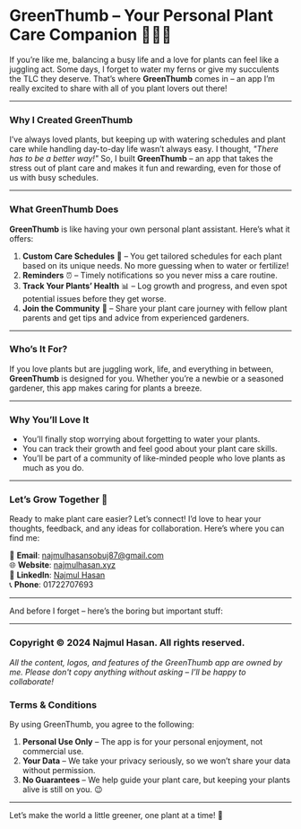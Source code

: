 # GreenThumb – Your Personal Plant Care Companion 🌿🌿🌿

If you’re like me, balancing a busy life and a love for plants can feel like a juggling act. Some days, I forget to water my ferns or give my succulents the TLC they deserve. That’s where **GreenThumb** comes in – an app I’m really excited to share with all of you plant lovers out there!

---

### **Why I Created GreenThumb**
I’ve always loved plants, but keeping up with watering schedules and plant care while handling day-to-day life wasn’t always easy. I thought, *"There has to be a better way!"* So, I built **GreenThumb** – an app that takes the stress out of plant care and makes it fun and rewarding, even for those of us with busy schedules.

---

### **What GreenThumb Does**
**GreenThumb** is like having your own personal plant assistant. Here’s what it offers:

1. **Custom Care Schedules** 🌱 – You get tailored schedules for each plant based on its unique needs. No more guessing when to water or fertilize!
2. **Reminders** ⏰ – Timely notifications so you never miss a care routine.
3. **Track Your Plants’ Health** 📊 – Log growth and progress, and even spot potential issues before they get worse.
4. **Join the Community** 🌿 – Share your plant care journey with fellow plant parents and get tips and advice from experienced gardeners.

---

### **Who’s It For?**
If you love plants but are juggling work, life, and everything in between, **GreenThumb** is designed for you. Whether you’re a newbie or a seasoned gardener, this app makes caring for plants a breeze.

---

### **Why You’ll Love It**
- You’ll finally stop worrying about forgetting to water your plants.
- You can track their growth and feel good about your plant care skills.
- You’ll be part of a community of like-minded people who love plants as much as you do.

---

### **Let’s Grow Together** 🌱
Ready to make plant care easier? Let’s connect! I’d love to hear your thoughts, feedback, and any ideas for collaboration. Here’s where you can find me:

📧 **Email**: najmulhasansobuj87@gmail.com  
🌐 **Website**: [najmulhasan.xyz](https://www.najmulhasan.xyz/)  
🔗 **LinkedIn**: [Najmul Hasan](https://www.linkedin.com/in/md-najmul-hasan/)  
📞 **Phone**: 01722707693

---

And before I forget – here’s the boring but important stuff:

---

### **Copyright © 2024 Najmul Hasan. All rights reserved.**

*All the content, logos, and features of the GreenThumb app are owned by me. Please don't copy anything without asking – I’ll be happy to collaborate!*  

### **Terms & Conditions**
By using GreenThumb, you agree to the following:  
1. **Personal Use Only** – The app is for your personal enjoyment, not commercial use.
2. **Your Data** – We take your privacy seriously, so we won’t share your data without permission. 
3. **No Guarantees** – We help guide your plant care, but keeping your plants alive is still on you. 😉

---

Let’s make the world a little greener, one plant at a time! 🌿